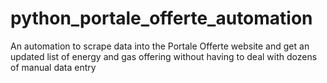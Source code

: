 # python_portale_offerte_automation
An automation to scrape data into the Portale Offerte website and get an updated list of energy and gas offering without having to deal with dozens of manual data entry
